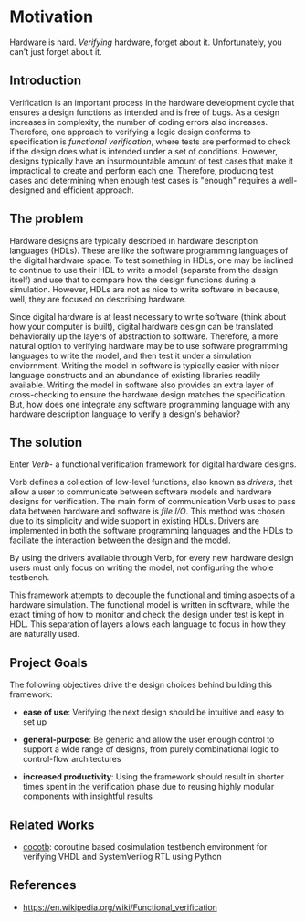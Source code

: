# Motivation

Hardware is hard. _Verifying_ hardware, forget about it. Unfortunately, you can't just forget about it.

## Introduction

Verification is an important process in the hardware development cycle that ensures a design functions as intended and is free of bugs. As a design increases in complexity, the number of coding errors also increases. Therefore, one approach to verifying a logic design conforms to specification is _functional verification_, where tests are performed to check if the design does what is intended under a set of conditions. However, designs typically have an insurmountable amount of test cases that make it impractical to create and perform each one. Therefore, producing test cases and determining when enough test cases is "enough" requires a well-designed and efficient approach.

## The problem

Hardware designs are typically described in hardware description languages (HDLs). These are like the software programming languages of the digital hardware space. To test something in HDLs, one may be inclined to continue to use their HDL to write a model (separate from the design itself) and use that to compare how the design functions during a simulation. However, HDLs are not as nice to write software in because, well, they are focused on describing hardware.

Since digital hardware is at least necessary to write software (think about how your computer is built), digital hardware design can be translated behaviorally up the layers of abstraction to software. Therefore, a more natural option to verifying hardware may be to use software programming languages to write the model, and then test it under a simulation enviornment. Writing the model in software is typically easier with nicer language constructs and an abundance of existing libraries readily available. Writing the model in software also provides an extra layer of cross-checking to ensure the hardware design matches the specification. But, how does one integrate any software programming language with any hardware description language to verify a design's behavior?

## The solution

Enter _Verb_- a functional verification framework for digital hardware designs.

Verb defines a collection of low-level functions, also known as _drivers_, that allow a user to communicate between software models and hardware designs for verification. The main form of communication Verb uses to pass data between hardware and software is _file I/O_. This method was chosen due to its simplicity and wide support in existing HDLs. Drivers are implemented in both the software programming languages and the HDLs to faciliate the interaction between the design and the model.

By using the drivers available through Verb, for every new hardware design users must only focus on writing the model, not configuring the whole testbench.

This framework attempts to decouple the functional and timing aspects of a hardware simulation. The functional model is written in software, while the exact timing of how to monitor and check the design under test is kept in HDL. This separation of layers allows each language to focus in how they are naturally used.

## Project Goals

The following objectives drive the design choices behind building this framework:

- __ease of use__: Verifying the next design should be intuitive and easy to set up

- __general-purpose__: Be generic and allow the user enough control to support a wide range of designs, from purely combinational logic to control-flow architectures

- __increased productivity__: Using the framework should result in shorter times spent in the verification phase due to reusing highly modular components with insightful results


## Related Works

- [cocotb](https://www.cocotb.org): coroutine based cosimulation testbench environment for verifying VHDL and SystemVerilog RTL using Python

## References

- https://en.wikipedia.org/wiki/Functional_verification